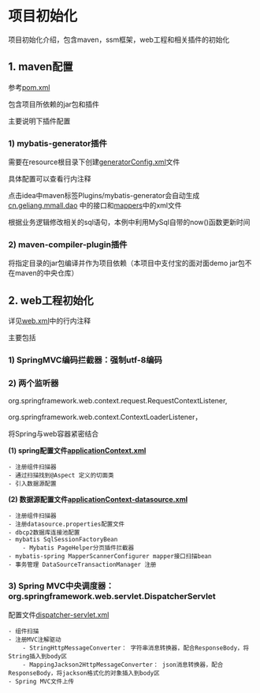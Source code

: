 # 项目初始化
项目初始化介绍，包含maven，ssm框架，web工程和相关插件的初始化

## 1. maven配置
参考[pom.xml](./../pom.xml)

包含项目所依赖的jar包和插件

主要说明下插件配置 

### 1) mybatis-generator插件

需要在resource根目录下创建[generatorConfig.xml](./../src/main/resources/generatorConfig.xml)文件

具体配置可以查看行内注释

点击idea中maven标签Plugins/mybatis-generator会自动生成[cn.geliang.mmall.dao](./../src/main/java/cn/geliang/mmall/dao)
中的接口和[mappers](./../src/main/resources/mappers)中的xml文件

根据业务逻辑修改相关的sql语句，本例中利用MySql自带的now()函数更新时间

### 2) maven-compiler-plugin插件

将指定目录的jar包编译并作为项目依赖（本项目中支付宝的面对面demo jar包不在maven的中央仓库）

## 2. web工程初始化
详见[web.xml](./../src/main/webapp/WEB-INF/web.xml)中的行内注释

主要包括

### 1) SpringMVC编码拦截器：强制utf-8编码


### 2) 两个监听器
org.springframework.web.context.request.RequestContextListener, 

org.springframework.web.context.ContextLoaderListener，

将Spring与web容器紧密结合

**(1) spring配置文件[applicationContext.xml](./../src/main/resources/applicationContext.xml)**

    - 注册组件扫描器
    - 通过扫描找到@Aspect 定义的切面类
    - 引入数据源配置
    
**(2) 数据源配置文件[applicationContext-datasource.xml](./../src/main/resources/applicationContext-datasource.xml)** 
    
    - 注册组件扫描器
    - 注册datasource.properties配置文件
    - dbcp2数据库连接池配置
    - mybatis SqlSessionFactoryBean
        - Mybatis PageHelper分页插件拦截器
    - mybatis-spring MapperScannerConfigurer mapper接口扫描bean
    - 事务管理 DataSourceTransactionManager 注册    

### 3) Spring MVC中央调度器：org.springframework.web.servlet.DispatcherServlet
配置文件[dispatcher-servlet.xml](./../src/main/resources/dispatcher-servlet.xml)

    - 组件扫描
    - 注册MVC注解驱动
        - StringHttpMessageConverter： 字符串消息转换器，配合ResponseBody，将String插入到body区
        - MappingJackson2HttpMessageConverter： json消息转换器，配合ResponseBody，将jackson格式化的对象插入到body区
    - Spring MVC文件上传



